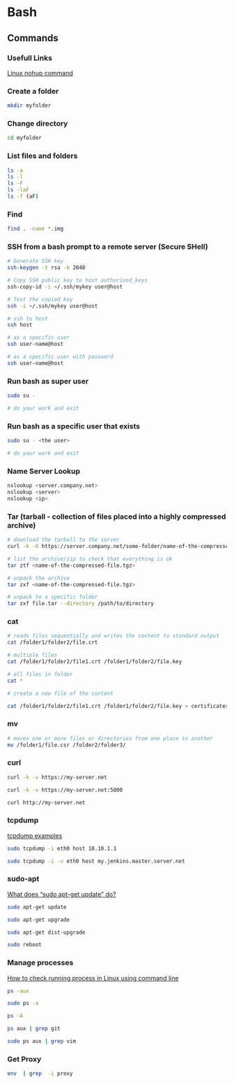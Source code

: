 # Bash

## Commands

### Usefull Links

[Linux nohup command](https://www.computerhope.com/unix/unohup.htm)

### Create a folder

```bash
mkdir myfolder
```

### Change directory

```bash
cd myfolder
```

### List files and folders

```bash
ls -a
ls -l
ls -F
ls -laF
ls -f (aF)
```

### Find

```bash
find . -name *.img
```

### SSH from a bash prompt to a remote server (Secure SHell)

```bash
# Generate SSH key
ssh-keygen -t rsa -b 2048

# Copy SSH public key to host authorized_keys
ssh-copy-id -i ~/.ssh/mykey user@host

# Test the copied key
ssh -i ~/.ssh/mykey user@host

# ssh to host
ssh host

# as a specific user
ssh user-name@host

# as a specific user with password
ssh user-name@host


```

### Run bash as super user

```bash
sudo su -

# do your work and exit
```

### Run bash as a specific user that exists

```bash
sudo su - <the user>

# do your work and exit
```

### Name Server Lookup

```bash
nslookup <server.company.net>
nslookup <server>
nslookup <ip>
```

### Tar (tarball - collection of files placed into a highly compressed archive)

```bash
# download the tarball to the server
curl -k -O https://server.company.net/some-folder/name-of-the-compressed-file.tgz

# list the archive/zip to check that everything is ok
tar ztf <name-of-the-compressed-file.tgz>

# unpack the archive  
tar zxf <name-of-the-compressed-file.tgz>

# unpack to a specific folder
tar zxf file.tar --directory /path/to/directory
```

### cat

```bash
# reads files sequentially and writes the content to standard output
cat /folder1/folder2/file.crt

# multiple files
cat /folder1/folder2/file1.crt /folder1/folder2/file.key

# all files in folder
cat *

# create a new file of the content

cat /folder1/folder2/file1.crt /folder1/folder2/file.key > certificates.pem
```

### mv

```bash
# moves one or more files or directories from one place to another
mv /folder1/file.csr /folder2/folder3/

```

### curl

```bash
curl -k -v https://my-server.net

curl -k -v https://my-server.net:5000

curl http://my-server.net
```

### tcpdump

[tcpdump examples](https://hackertarget.com/tcpdump-examples/)

```bash
sudo tcpdump -i eth0 host 10.10.1.1

sudo tcpdump -i -v eth0 host my.jenkins.master.server.net
```

### sudo-apt

[What does “sudo apt-get update” do?](https://askubuntu.com/questions/222348/what-does-sudo-apt-get-update-do)

```bash
sudo apt-get update

sudo apt-get upgrade

sudo apt-get dist-upgrade

sudo reboot
```

### Manage processes

[How to check running process in Linux using command line](https://www.cyberciti.biz/faq/how-to-check-running-process-in-linux-using-command-line/)

```bash
ps -aux

sudo ps -a

ps -A

ps aux | grep git

sudo ps aux | grep vim

```

### Get Proxy

```bash
env  | grep  -i proxy
```
